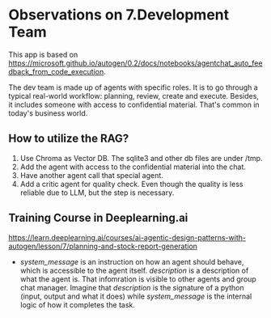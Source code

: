 # Observations on 7.Development Team

This app is based on <https://microsoft.github.io/autogen/0.2/docs/notebooks/agentchat_auto_feedback_from_code_execution>.

The dev team is made up of agents with specific roles.
It is to go through a typical real-world workflow: planning, review, create and execute.
Besides, it includes someone with access to confidential material. That's common in today's business world.

## How to utilize the RAG?

1. Use Chroma as Vector DB. The sqlite3 and other db files are under /tmp.
2. Add the agent with access to the confidential material into the chat.
3. Have another agent call that special agent.
4. Add a critic agent for quality check. Even though the quality is less reliable due to LLM, but the step is necessary.

## Training Course in Deeplearning.ai

<https://learn.deeplearning.ai/courses/ai-agentic-design-patterns-with-autogen/lesson/7/planning-and-stock-report-generation>

- *system_message* is an instruction on how an agent should behave, which is accessible to the agent itself. *description* is a description of what the agent is. That infomration is visible to other agents and group chat manager. Imagine that *description* is the signature of a python (input, output and what it does) while *system_message* is the internal logic of how it completes the task.
